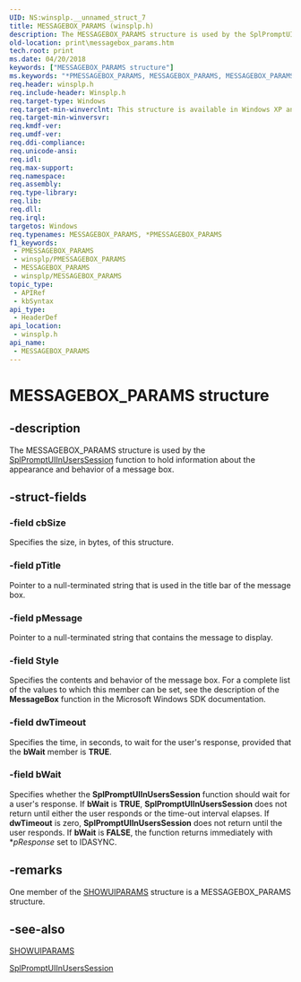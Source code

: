 ```yaml
---
UID: NS:winsplp.__unnamed_struct_7
title: MESSAGEBOX_PARAMS (winsplp.h)
description: The MESSAGEBOX_PARAMS structure is used by the SplPromptUIInUsersSession function to hold information about the appearance and behavior of a message box.
old-location: print\messagebox_params.htm
tech.root: print
ms.date: 04/20/2018
keywords: ["MESSAGEBOX_PARAMS structure"]
ms.keywords: "*PMESSAGEBOX_PARAMS, MESSAGEBOX_PARAMS, MESSAGEBOX_PARAMS structure [Print Devices], PMESSAGEBOX_PARAMS, PMESSAGEBOX_PARAMS structure pointer [Print Devices], print.messagebox_params, spoolfnc_c70908b4-e8de-4e3e-810d-d76cf2104d91.xml, winsplp/MESSAGEBOX_PARAMS, winsplp/PMESSAGEBOX_PARAMS"
req.header: winsplp.h
req.include-header: Winsplp.h
req.target-type: Windows
req.target-min-winverclnt: This structure is available in Windows XP and later operating systems.
req.target-min-winversvr: 
req.kmdf-ver: 
req.umdf-ver: 
req.ddi-compliance: 
req.unicode-ansi: 
req.idl: 
req.max-support: 
req.namespace: 
req.assembly: 
req.type-library: 
req.lib: 
req.dll: 
req.irql: 
targetos: Windows
req.typenames: MESSAGEBOX_PARAMS, *PMESSAGEBOX_PARAMS
f1_keywords:
 - PMESSAGEBOX_PARAMS
 - winsplp/PMESSAGEBOX_PARAMS
 - MESSAGEBOX_PARAMS
 - winsplp/MESSAGEBOX_PARAMS
topic_type:
 - APIRef
 - kbSyntax
api_type:
 - HeaderDef
api_location:
 - winsplp.h
api_name:
 - MESSAGEBOX_PARAMS
---
```


# MESSAGEBOX_PARAMS structure


## -description

The MESSAGEBOX_PARAMS structure is used by the <a href="/windows-hardware/drivers/ddi/winsplp/nf-winsplp-splpromptuiinuserssession">SplPromptUIInUsersSession</a> function to hold information about the appearance and behavior of a message box.

## -struct-fields

### -field cbSize

Specifies the size, in bytes, of this structure.

### -field pTitle

Pointer to a null-terminated string that is used in the title bar of the message box.

### -field pMessage

Pointer to a null-terminated string that contains the message to display.

### -field Style

Specifies the contents and behavior of the message box. For a complete list of the values to which this member can be set, see the description of the <b>MessageBox</b> function in the Microsoft Windows SDK documentation.

### -field dwTimeout

Specifies the time, in seconds, to wait for the user's response, provided that the <b>bWait</b> member is <b>TRUE</b>.

### -field bWait

Specifies whether the <b>SplPromptUIInUsersSession</b> function should wait for a user's response. If <b>bWait</b> is <b>TRUE</b>, <b>SplPromptUIInUsersSession</b> does not return until either the user responds or the time-out interval elapses. If <b>dwTimeout</b> is zero, <b>SplPromptUIInUsersSession</b> does not return until the user responds. If <b>bWait</b> is <b>FALSE</b>, the function returns immediately with *<i>pResponse</i> set to IDASYNC.

## -remarks

One member of the <a href="/windows-hardware/drivers/ddi/winsplp/ns-winsplp-showuiparams">SHOWUIPARAMS</a> structure is a MESSAGEBOX_PARAMS structure.

## -see-also

<a href="/windows-hardware/drivers/ddi/winsplp/ns-winsplp-showuiparams">SHOWUIPARAMS</a>



<a href="/windows-hardware/drivers/ddi/winsplp/nf-winsplp-splpromptuiinuserssession">SplPromptUIInUsersSession</a>
